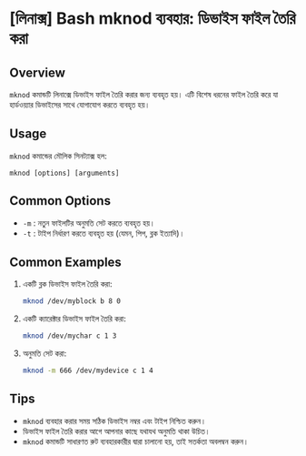 # [লিনাক্স] Bash mknod ব্যবহার: ডিভাইস ফাইল তৈরি করা

## Overview
`mknod` কমান্ডটি লিনাক্সে ডিভাইস ফাইল তৈরি করার জন্য ব্যবহৃত হয়। এটি বিশেষ ধরনের ফাইল তৈরি করে যা হার্ডওয়্যার ডিভাইসের সাথে যোগাযোগ করতে ব্যবহৃত হয়।

## Usage
`mknod` কমান্ডের মৌলিক সিনট্যাক্স হল:

```
mknod [options] [arguments]
```

## Common Options
- `-m` : নতুন ফাইলটির অনুমতি সেট করতে ব্যবহৃত হয়।
- `-t` : টাইপ নির্ধারণ করতে ব্যবহৃত হয় (যেমন, পিপ, ব্লক ইত্যাদি)।

## Common Examples
1. একটি ব্লক ডিভাইস ফাইল তৈরি করা:
   ```bash
   mknod /dev/myblock b 8 0
   ```

2. একটি ক্যারেক্টার ডিভাইস ফাইল তৈরি করা:
   ```bash
   mknod /dev/mychar c 1 3
   ```

3. অনুমতি সেট করা:
   ```bash
   mknod -m 666 /dev/mydevice c 1 4
   ```

## Tips
- `mknod` ব্যবহার করার সময় সঠিক ডিভাইস নম্বর এবং টাইপ নিশ্চিত করুন।
- ডিভাইস ফাইল তৈরি করার আগে আপনার কাছে যথাযথ অনুমতি থাকা উচিত।
- `mknod` কমান্ডটি সাধারণত রুট ব্যবহারকারীর দ্বারা চালানো হয়, তাই সতর্কতা অবলম্বন করুন।